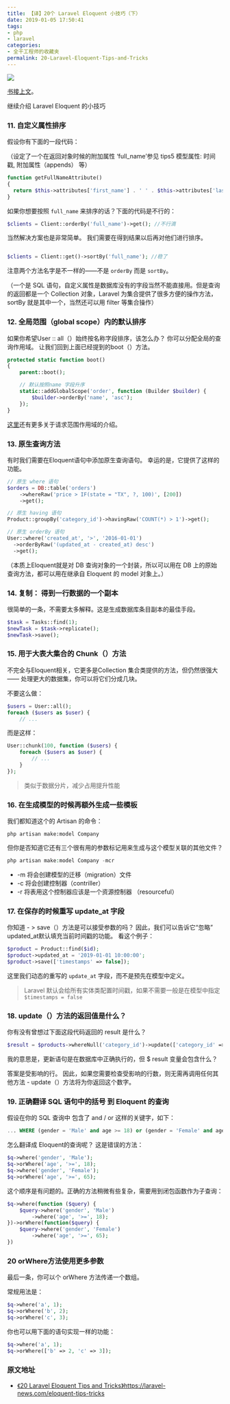 ```yaml
---
title: 【译】20个 Laravel Eloquent 小技巧（下）
date: 2019-01-05 17:50:41
tags:
- php
- laravel
categories:
- 全干工程师的收藏夹
permalink: 20-Laravel-Eloquent-Tips-and-Tricks
---
```


![](http://image.kbiao.me/2019-01-03-15465238831311.png)
>
[书接上文](http://blog.kbiao.me/2019/01/03/20-Laravel-Eloquent-Tips-and-Tricks/)。

继续介绍 Laravel Eloquent 的小技巧

<!-- more -->

### 11. 自定义属性排序
 
 假设你有下面的一段代码：
 
 （设定了一个在返回对象时候的附加属性 ‘full_name’参见 tips5 模型属性: 时间戳, 附加属性（appends） 等）

```php
function getFullNameAttribute()
{
  return $this->attributes['first_name'] . ' ' . $this->attributes['last_name'];
}
```
如果你想要按照 `full_name` 来排序的话？下面的代码是不行的：


```php
$clients = Client::orderBy('full_name')->get(); //不行滴
```

当然解决方案也是非常简单。
我们需要在得到结果以后再对他们进行排序。

```php

$clients = Client::get()->sortBy('full_name'); //稳了
```

注意两个方法名字是不一样的——不是 `orderBy` 而是 `sortBy`。

（一个是 SQL 语句，自定义属性是数据库没有的字段当然不能直接用。但是查询的返回都是一个 Collection 对象，Laravel 为集合提供了很多方便的操作方法，sortBy 就是其中一个，当然还可以用 filter 等集合操作）

### 12. 全局范围（global scope）内的默认排序

如果你希望User :: all（）始终按名称字段排序，该怎么办？ 你可以分配全局的查询作用域。 让我们回到上面已经提到的boot（）方法。


```php
protected static function boot()
{
    parent::boot();

    // 默认按照name 字段升序
    static::addGlobalScope('order', function (Builder $builder) {
        $builder->orderBy('name', 'asc');
    });
}
```

[这里](https://laravel.com/docs/5.6/eloquent#query-scopes)还有更多关于请求范围作用域的介绍。

### 13. 原生查询方法

有时我们需要在Eloquent语句中添加原生查询语句。 幸运的是，它提供了这样的功能。


```php
// 原生 where 语句
$orders = DB::table('orders')
    ->whereRaw('price > IF(state = "TX", ?, 100)', [200])
    ->get();

// 原生 having 语句
Product::groupBy('category_id')->havingRaw('COUNT(*) > 1')->get();

// 原生 orderBy 语句
User::where('created_at', '>', '2016-01-01')
  ->orderByRaw('(updated_at - created_at) desc')
  ->get();
```

（本质上Eloquent就是对 DB 查询对象的一个封装，所以可以用在 DB 上的原始查询方法，都可以用在继承自 Eloquent 的 model 对象上。）

### 14. 复制： 得到一行数据的一个副本

很简单的一条，不需要太多解释。这是生成数据库条目副本的最佳手段。


```php
$task = Tasks::find(1);
$newTask = $task->replicate();
$newTask->save();
```

### 15. 用于大表大集合的 Chunk（）方法

不完全与Eloquent相关，它更多是Collection 集合类提供的方法，但仍然很强大 —— 处理更大的数据集，你可以将它们分成几块。 

不要这么做：


```php
$users = User::all();
foreach ($users as $user) {
    // ...
```

而是这样：

```php
User::chunk(100, function ($users) {
    foreach ($users as $user) {
        // ...
    }
});
```
> 类似于数据分片，减少占用提升性能

### 16. 在生成模型的时候再额外生成一些模板

我们都知道这个的 Artisan 的命令：


```shell
php artisan make:model Company
```

但你是否知道它还有三个很有用的参数标记用来生成与这个模型关联的其他文件？


```php
php artisan make:model Company -mcr
```

*  -m 将会创建模型的迁移（migration）文件
*  -c 将会创建控制器（contriller）
*  -r 将表用这个控制器应该是一个资源控制器 （resourceful）

### 17. 在保存的时候重写 update_at 字段

你知道 - > save（）方法是可以接受参数的吗？ 因此，我们可以告诉它“忽略” updated_at默认填充当前时间戳的功能。 看这个例子： 


```php
$product = Product::find($id);
$product->updated_at = '2019-01-01 10:00:00';
$product->save(['timestamps' => false]);
```

这里我们动态的重写的 `update_at` 字段，而不是预先在模型中定义。

> Laravel 默认会给所有实体类配置时间戳，如果不需要一般是在模型中指定 `$timestamps = false`


### 18. update（）方法的返回值是什么？

你有没有曾想过下面这段代码返回的 result 是什么？


```php
$result = $products->whereNull('category_id')->update(['category_id' => 2]);
```

我的意思是，更新语句是在数据库中正确执行的，但 $ result 变量会包含什么？

答案是受影响的行。 因此，如果您需要检查受影响的行数，则无需再调用任何其他方法 -  update（）方法将为你返回这个数字。

### 19. 正确翻译 SQL 语句中的括号 到 Eloquent 的查询

假设在你的 SQL 查询中 包含了 and / or 这样的关键字，如下：


```sql
... WHERE (gender = 'Male' and age >= 18) or (gender = 'Female' and age >= 65)
```

怎么翻译成 Eloquent的查询呢？ 这是错误的方法：


```php
$q->where('gender', 'Male');
$q->orWhere('age', '>=', 18);
$q->where('gender', 'Female');
$q->orWhere('age', '>=', 65);
```

这个顺序是有问题的。正确的方法稍微有些复杂，需要用到闭包函数作为子查询：


```php
$q->where(function ($query) {
    $query->where('gender', 'Male')
        ->where('age', '>=', 18);
})->orWhere(function($query) {
    $query->where('gender', 'Female')
        ->where('age', '>=', 65); 
})
```

### 20 orWhere方法使用更多参数

最后一条，你可以个 orWhere 方法传递一个数组。

常规用法是：

```php
$q->where('a', 1);
$q->orWhere('b', 2);
$q->orWhere('c', 3);
```
你也可以用下面的语句实现一样的功能：


```php
$q->where('a', 1);
$q->orWhere(['b' => 2, 'c' => 3]);
```


### 原文地址 

* [《20 Laravel Eloquent Tips and Tricks》](https://laravel-news.com/eloquent-tips-tricks)https://laravel-news.com/eloquent-tips-tricks

